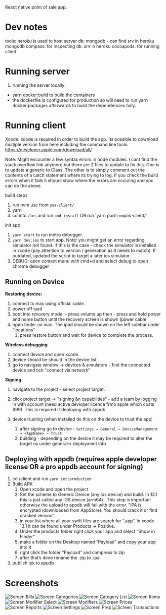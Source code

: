 React native point of sale app.

# Dev notes

tools: heroku is used to host server
db: mongodb - can find srv in heroku
mongodb compass: for inspecting db. srv in heroku
cocoapods: for running client

# Running server

1. running the server locally:

- yarn docker:build to build the containers
- the dockerfile is configured for production so will need to run yarn docker:packages afterwards to build the dependencies fully.

# Running client

Xcode: xcode is required in order to build the app. Its possible to download multiple version from here including the command line tools: https://developer.apple.com/download/all/

Note: Might encounter a few syntax errors in node modules. I cant find the stack overflow link anymore but there are 2 files to update to fix this. One is to update a generic to Class. The other is to simply comment out the contents of a catch statement where its trying to log. If you check the build errors when it fails it shoudl show where the errors are occuring and you can do the above.

build steps
1. run nvm use from `pos-client/`
2. yarn
3. cd into `/ios` and run `pod install` OR run 'yarn pod` from `pos-client/`

init app
1. `yarn start` to run metro debugger
2. `yarn dev:ios` to start app. 
Note: you might get an error regarding simulator not found. If this is the case - check the simulator is installed in xcode (pay attention to version / generation as it needs to match). If outdated, updated the script to target a later ios simulator.
3. DEBUG: open context menu with cmd+d and select debug to open chrome debugger
## Running on Device

**Restoring device:**

1. connect to mac using official cable.
2. power off ipad
3. boot into revovery mode: - press volume up then - press and hold power and home button until the recovery screen is shown (power cable
4. open finder on mac. The ipad should be shown on the left sidebar under "locations"
   1. press restore button and wait for device to complete the process.

**Wireless debugging**

1. connect device and open xcode.
2. device should be should in the device list
3. go to navigate window -> devices & simulators - find the connected device and tick "connect via network"

**Signing**

1. navigate to the project - select project target.
2. click project target -> "signing &n capabilities" - add a team by logging in with account (need active devloper licence frmo apple which costs $99). This is required if deploying with appdb

3. device trusting (when installed do this on the device to trust the app)
   1. after signing go to device - `Settings → General → DeviceManagement → <AppName> → Trust`
   2. building - depending on the device it may be required to alter the target os under general-> deployment info

## Deploying with appdb (requires apple developer license OR a pro appdb account for signing)


1. cd /client and run `yarn set:production`
2. Build APK
   1. Open xcode and open the project
   2. Set the scheme to Generic Device (any ios device) and build. In 13.1 this is just called any iOS device (arm64) . This step is important otherwise the upload to appdb will fail with the error. "IPA is encrypted (downloaded from AppStore). You should crack it or find cracked version".
   3. in your list where all your swift files are search for “.app”. In xcode 13.1 it can be found under Products -> Positive.
   4. Under the products folder right click your app and select “Show in Finder”
   5. make a folder on the Desktop named “Payload” and copy your app into it
   6. right click the folder “Payload” and compress to zip
   7. after that’s done rename the .zip to .ipa
3. publish ipk to appdb


# Screenshots

![Screen Bills](/assets/screen-bills.png?raw=true "Screen Bills")
![Screen Categories](/assets/screen-categories.png?raw=true "Screen Categories")
![Screen Category List](/assets/screen-category-list.png?raw=true "Screen Category List")
![Screen Items](/assets/screen-items.png?raw=true "Screen Items")
![Screen Modifier Select](/assets/screen-modifier-select.png?raw=true "Screen Modifier Select")
![Screen Modifiers](/assets/screen-modifiers.png?raw=true "Screen Modifiers")
![Screen Prices](/assets/screen-prices.png?raw=true "Screen Prices")
![Screen Reports](/assets/screen-reports.png?raw=true "Screen Reports")
![Screen Settings](/assets/screen-settings.png?raw=true "Screen Settings")
![Screen Prep](/assets/screen-prep.png?raw=true "Screen Prep")
![Screen Transactions](/assets/screen-transactions.png?raw=true "Screen Transactions")
